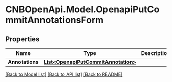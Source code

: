 # CNBOpenApi.Model.OpenapiPutCommitAnnotationsForm

## Properties

Name | Type | Description | Notes
------------ | ------------- | ------------- | -------------
**Annotations** | [**List&lt;OpenapiPutCommitAnnotation&gt;**](OpenapiPutCommitAnnotation.md) |  | [optional] 

[[Back to Model list]](../../README.md#documentation-for-models) [[Back to API list]](../../README.md#documentation-for-api-endpoints) [[Back to README]](../../README.md)

